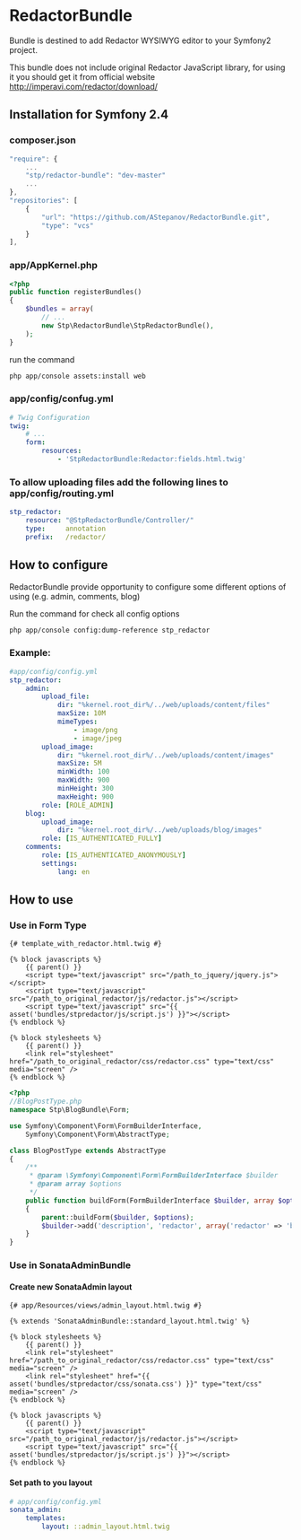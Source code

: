 # RedactorBundle

Bundle is destined to add Redactor WYSIWYG editor to your Symfony2 project.

This bundle does not include original Redactor JavaScript library, for using it you should get it from official website http://imperavi.com/redactor/download/

## Installation for Symfony 2.4

### composer.json
```js
"require": {
    ...
    "stp/redactor-bundle": "dev-master"
    ...
},
"repositories": [
    {
        "url": "https://github.com/AStepanov/RedactorBundle.git",
        "type": "vcs"
    }
],
```

### app/AppKernel.php

```php
<?php
public function registerBundles()
{
    $bundles = array(
        // ...
        new Stp\RedactorBundle\StpRedactorBundle(),
    );
}
```

run the command

```bash
php app/console assets:install web
```

### app/config/confug.yml

```yml
# Twig Configuration
twig:
    # ...
    form:
        resources:
            - 'StpRedactorBundle:Redactor:fields.html.twig'
```

### To allow uploading files add the following lines to app/config/routing.yml

```yml
stp_redactor:
    resource: "@StpRedactorBundle/Controller/"
    type:     annotation
    prefix:   /redactor/
```


## How to configure

RedactorBundle provide opportunity to configure some different options of using (e.g. admin, comments, blog) 

Run the command for check all config options

```bash
php app/console config:dump-reference stp_redactor
```

### Example:

```yml
#app/config/config.yml
stp_redactor:
    admin:
        upload_file:
            dir: "%kernel.root_dir%/../web/uploads/content/files"
            maxSize: 10M
            mimeTypes:
                - image/png
                - image/jpeg
        upload_image:
            dir: "%kernel.root_dir%/../web/uploads/content/images"
            maxSize: 5M
            minWidth: 100
            maxWidth: 900
            minHeight: 300
            maxHeight: 900
        role: [ROLE_ADMIN]
    blog:
        upload_image:
            dir: "%kernel.root_dir%/../web/uploads/blog/images"
        role: [IS_AUTHENTICATED_FULLY]
    comments:
        role: [IS_AUTHENTICATED_ANONYMOUSLY]
        settings:
            lang: en
```

## How to use

### Use in Form Type

```twig
{# template_with_redactor.html.twig #}

{% block javascripts %}
    {{ parent() }}
    <script type="text/javascript" src="/path_to_jquery/jquery.js"></script>
    <script type="text/javascript" src="/path_to_original_redactor/js/redactor.js"></script>
    <script type="text/javascript" src="{{ asset('bundles/stpredactor/js/script.js') }}"></script>
{% endblock %}

{% block stylesheets %}
    {{ parent() }}
    <link rel="stylesheet" href="/path_to_original_redactor/css/redactor.css" type="text/css" media="screen" />
{% endblock %}
```

```php
<?php
//BlogPostType.php
namespace Stp\BlogBundle\Form;

use Symfony\Component\Form\FormBuilderInterface,
    Symfony\Component\Form\AbstractType;

class BlogPostType extends AbstractType
{
    /**
     * @param \Symfony\Component\Form\FormBuilderInterface $builder
     * @param array $options
     */
    public function buildForm(FormBuilderInterface $builder, array $options)
    {
        parent::buildForm($builder, $options);
        $builder->add('description', 'redactor', array('redactor' => 'blog'));
    }
}
```

### Use in SonataAdminBundle

#### Create new SonataAdmin layout 

```twig
{# app/Resources/views/admin_layout.html.twig #}

{% extends 'SonataAdminBundle::standard_layout.html.twig' %}

{% block stylesheets %}
    {{ parent() }}
    <link rel="stylesheet" href="/path_to_original_redactor/css/redactor.css" type="text/css" media="screen" />
    <link rel="stylesheet" href="{{ asset('bundles/stpredactor/css/sonata.css') }}" type="text/css" media="screen" />
{% endblock %}

{% block javascripts %}
    {{ parent() }}
    <script type="text/javascript" src="/path_to_original_redactor/js/redactor.js"></script>
    <script type="text/javascript" src="{{ asset('bundles/stpredactor/js/script.js') }}"></script>
{% endblock %}
```

#### Set path to you layout

```yml
# app/config/config.yml
sonata_admin:
    templates:
        layout: ::admin_layout.html.twig
```